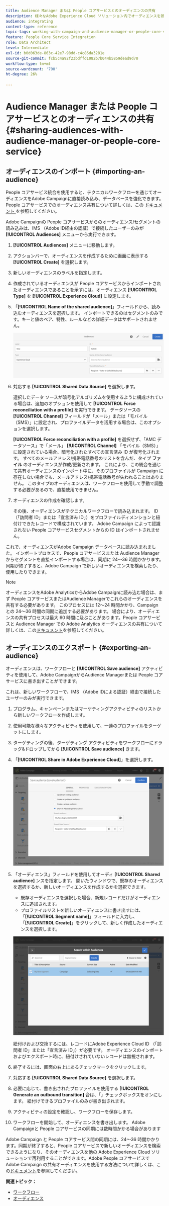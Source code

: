 ```yaml
---
title: Audience Manager または People コアサービスとのオーディエンスの共有
description: 様々なAdobe Experience Cloud ソリューション内でオーディエンスを読み込みまたは書き出す方法について説明します。
audience: integrating
content-type: reference
topic-tags: working-with-campaign-and-audience-manager-or-people-core-service
feature: People Core Service Integration
role: Data Architect
level: Intermediate
exl-id: b0d063de-863c-42e7-98dd-c4c86da3281e
source-git-commit: fcb5c4a92f23bdffd1082b7b044b5859dead9d70
workflow-type: tm+mt
source-wordcount: '790'
ht-degree: 26%

---
```


# Audience Manager または People コアサービスとのオーディエンスの共有{#sharing-audiences-with-audience-manager-or-people-core-service}

## オーディエンスのインポート {#importing-an-audience}

People コアサービス統合を使用すると、テクニカルワークフローを通じてオーディエンスをAdobe Campaignに直接読み込み、データベースを強化できます。 People コアサービスでのオーディエンス共有について詳しくは、この [ ドキュメント ](https://experienceleague.adobe.com/docs/analytics/components/segmentation/segmentation-workflow/seg-publish.html?lang=ja) を参照してください。

Adobe Campaignの People コアサービスからのオーディエンス/セグメントの読み込みは、IMS （Adobe ID経由の認証）で接続したユーザーのみが **[!UICONTROL Audiences]** メニューから実行できます。

1. **[!UICONTROL Audiences]** メニューに移動します。
1. アクションバーで、オーディエンスを作成するために画面に表示する **[!UICONTROL Create]** を選択します。
1. 新しいオーディエンスのラベルを指定します。
1. 作成されているオーディエンスが People コアサービスからインポートされたオーディエンスであることを示すには、オーディエンス **[!UICONTROL Type]** を **[!UICONTROL Experience Cloud]** に設定します。
1. 「**[!UICONTROL Name of the shared audience]**」フィールドから、読み込むオーディエンスを選択します。 インポートできるのはセグメントのみです。キーと値のペア、特性、ルールなどの詳細データはサポートされません。

   ![](assets/aam_import_audience.png)

1. 対応する **[!UICONTROL Shared Data Source]** を選択します。

   選択したデータ ソースが暗号化アルゴリズムを使用するように構成されている場合は、追加のオプションを使用して **[!UICONTROL Force reconciliation with a profile]** を実行できます。 データソースの **[!UICONTROL Channel]** フィールドが「メール」または「モバイル（SMS）」に設定され、プロファイルデータを活用する場合は、このオプションを選択します。

   **[!UICONTROL Force reconciliation with a profile]** を選択せず、「AMC データソース」で「メール」 **[!UICONTROL Channel]** 「モバイル（SMS）」に設定されている場合、暗号化されたすべての宣言済み ID が復号化されます。 すべてのメールアドレス/携帯電話番号のリストを含んだ、タイプ **ファイル** のオーディエンスが作成/更新されます。 これにより、この統合を通じて共有オーディエンスのインポート中に、そのプロファイルが Campaign に存在しない場合でも、メールアドレス/携帯電話番号が失われることはありません。 このタイプのオーディエンスは、ワークフローを使用して手動で調整する必要があるので、直接使用できません。

1. オーディエンスの作成を確認します。

   その後、オーディエンスがテクニカルワークフローで読み込まれます。 ID （「訪問者 ID」または「宣言済み ID」）をプロファイルディメンションと紐付けできたレコードで構成されています。 Adobe Campaign によって認識されない People コアサービスセグメントからの ID はインポートされません。

これで、オーディエンスがAdobe Campaign データベースに読み込まれました。 インポートプロセスで、People コアサービスまたは Audience Manager からセグメントを直接インポートする場合は、同期に 24～36 時間かかります。同期が終了すると、Adobe Campaign で新しいオーディエンスを検索したり、使用したりできます。

>[!NOTE]
>
>オーディエンスをAdobe AnalyticsからAdobe Campaignに読み込む場合は、まず People コアサービスまたはAudience Managerでこれらのオーディエンスを共有する必要があります。 このプロセスには 12～24 時間かかり、Campaign との 24～36 時間の同期に追加する必要があります。 場合により、オーディエンスの共有プロセスは最大 60 時間に及ぶことがあります。People コアサービスと Audience Manager での Adobe Analytics オーディエンスの共有について詳しくは、この[ドキュメント](https://experienceleague.adobe.com/docs/analytics/components/segmentation/segmentation-workflow/seg-publish.html?lang=ja)を参照してください。

## オーディエンスのエクスポート {#exporting-an-audience}

オーディエンスは、ワークフローと **[!UICONTROL Save audience]** アクティビティを使用して、Adobe CampaignからAudience Managerまたは People コアサービスに書き出すことができます。

これは、新しいワークフローで、IMS （Adobe IDによる認証）経由で接続したユーザーのみが実行できます。

1. プログラム、キャンペーンまたはマーケティングアクティビティのリストから新しいワークフローを作成します。
1. 使用可能な様々なアクティビティを使用して、一連のプロファイルをターゲットにします。
1. ターゲティングの後、ターゲティング アクティビティをワークフローにドラッグ&amp;ドロップしてから **[!UICONTROL Save audience]** きます。
1. 「**[!UICONTROL Share in Adobe Experience Cloud]**」を選択します。

   ![](assets/aam_save_audience_activity.png)

1. 「オーディエンス」フィールドを使用してオーディ **[!UICONTROL Shared audience]** ンスを指定します。 開いたウィンドウで、既存のオーディエンスを選択するか、新しいオーディエンスを作成するかを選択できます。

   * 既存オーディエンスを選択した場合、新規レコードだけがオーディエンスに追加されます。
   * プロファイルリストを新しいオーディエンスに書き出すには、「**[!UICONTROL Segment name]**」フィールドに入力し、「**[!UICONTROL Create]**」をクリックして、新しく作成したオーディエンスを選択します。

   ![](assets/aam_save_audience_segment_picker.png)

   紐付けおよび交換するには、レコードにAdobe Experience Cloud ID （「訪問者 ID」または「宣言済み ID」）が必要です。 オーディエンスのインポートおよびエクスポート時に、紐付けされていないレコードは無視されます。

1. 終了するには、画面の右上にあるチェックマークをクリックします。
1. 対応する **[!UICONTROL Shared Data Source]** を選択します。
1. 必要に応じて、書き出されたプロファイルを使用する **[!UICONTROL Generate an outbound transition]** 合は、「」チェックボックスをオンにします。 紐付けできるプロファイルのみが書き出されます。
1. アクティビティの設定を確認し、ワークフローを保存します。
1. ワークフローを開始して、オーディエンスを書き出します。 Adobe Campaignと People コアサービスの同期には数時間かかる場合があります

Adobe Campaign と People コアサービス間の同期には、24～36 時間かかります。同期が終了すると、People コアサービスで新しいオーディエンスを検索できるようになり、そのオーディエンスを他の Adobe Experience Cloud ソリューションで再利用することができます。Adobe People コアサービスで Adobe Campaign の共有オーディエンスを使用する方法について詳しくは、この[ドキュメント](https://experienceleague.adobe.com/docs/core-services/interface/audiences/t-audience-create.html?lang=ja)を参照してください。

**関連トピック：**

* [ワークフロー](../../automating/using/get-started-workflows.md)
* [オーディエンス](../../audiences/using/about-audiences.md)
